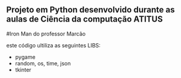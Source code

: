 ## Projeto em Python desenvolvido durante as aulas de Ciência da computação ATITUS
#Iron Man do professor Marcão

este código ultiliza as seguintes LIBS:

* pygame
* random, os, time, json
* tkinter